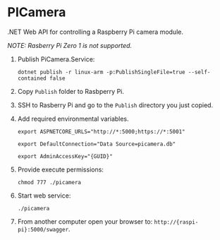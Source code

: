 # PICamera
.NET Web API for controlling a Raspberry Pi camera module.

*NOTE: Rasberry Pi Zero 1 is not supported.*

1. Publish PiCamera.Service:

    `dotnet publish -r linux-arm -p:PublishSingleFile=true --self-contained false`

2. Copy `Publish` folder to Rasbperry Pi.

3. SSH to Rasberry Pi and go to the `Publish` directory you just copied.

4. Add required environmental variables. 

    `export ASPNETCORE_URLS="http://*:5000;https://*:5001"`

    `export DefaultConnection="Data Source=picamera.db"`

    `export AdminAccessKey="{GUID}"`

6. Provide execute permissions:

    `chmod 777 ./picamera`

7. Start web service:

    `./picamera`

8. From another computer open your browser to: `http://{raspi-pi}:5000/swagger`.
